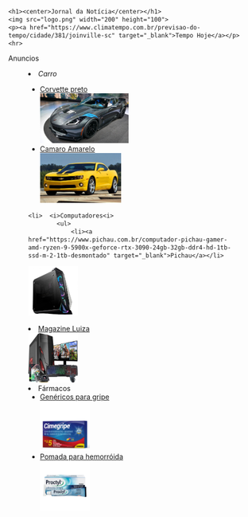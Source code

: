 <!DOCTYPE html>
<html lang="pt_BR">
<head>
    <meta charset="UTF-8">
    <meta http-equiv="X-UA-Compatible" content="IE=edge">
    <meta name="viewport" content="width=device-width, initial-scale=1.0">
    <title>Jornal da Notícia</title>


</head>
<body>

    <h1><center>Jornal da Notícia</center></h1>
    <img src="logo.png" width="200" height="100"> 
    <p><a href="https://www.climatempo.com.br/previsao-do-tempo/cidade/381/joinville-sc" target="_blank">Tempo Hoje</a></p>
    <hr>

    


<p>Anuncios</p>
<figure>
    <li><i>Carro</i></li>

  <ul>
      <li><a href="https://sp.olx.com.br/grande-campinas/autos-e-pecas/carros-vans-e-utilitarios/corvette-2011-2011-6-2-coupe-v8-gasolina-2p-automatico-1062614256?_ga=2.105784771.1142134433.1663203342-2048129069.1663203340&_gac=1.238731956.1663203342.EAIaIQobChMI06uJm8uV-gIVDtORCh1kmwDGEAAYAiAAEgIY7fD_BwE" target="_blank">Corvette preto</a></li>
<a href="https://sp.olx.com.br/grande-campinas/autos-e-pecas/carros-vans-e-utilitarios/corvette-2011-2011-6-2-coupe-v8-gasolina-2p-automatico-1062614256?_ga=2.105784771.1142134433.1663203342-2048129069.1663203340&_gac=1.238731956.1663203342.EAIaIQobChMI06uJm8uV-gIVDtORCh1kmwDGEAAYAiAAEgIY7fD_BwE" target="_blank" title="Corvette Preto"><img src="corvette.png" widht="200" height="100"></a>
    <li><a href="https://carro.mercadolivre.com.br/MLB-2668256314-chevrolet-camaro-36-lt-conversivel-v6-_JM#position=3&search_layout=grid&type=item&tracking_id=8770cd23-076a-4059-8016-a393a941a4ce" target="_blank">Camaro Amarelo</a></li>
<a href="https://carro.mercadolivre.com.br/MLB-2668256314-chevrolet-camaro-36-lt-conversivel-v6-_JM#position=3&search_layout=grid&type=item&tracking_id=8770cd23-076a-4059-8016-a393a941a4ce" target="_blank" title="Camaro Amarelo"><img src="camaro.png" widht="200" height="100"></a>

  </ul>

    <li>  <i>Computadores<i>
            <ul>
                <li><a href="https://www.pichau.com.br/computador-pichau-gamer-amd-ryzen-9-5900x-geforce-rtx-3090-24gb-32gb-ddr4-hd-1tb-ssd-m-2-1tb-desmontado" target="_blank">Pichau</a></li>
<a href="https://www.pichau.com.br/computador-pichau-gamer-amd-ryzen-9-5900x-geforce-rtx-3090-24gb-32gb-ddr4-hd-1tb-ssd-m-2-1tb-desmontado" target="_blank" title="Computador Pichau"><img src="computadorpichau.png" widht="200" height="100"></a>
                <li><a href="https://www.magazineluiza.com.br/pc-completo-gamer-com-monitor-lcd-8gb-30-jogos-imperiums/p/jdfh3eecj1/in/cptg/">Magazine Luiza</a></li>
<a href="https://www.magazineluiza.com.br/pc-completo-gamer-com-monitor-lcd-8gb-30-jogos-imperiums/p/jdfh3eecj1/in/cptg/" target="_blank" title="Computador Magazine Luiza"><img src="computadormaga.png" widht="200" height="100"></a>
            </ul>
        </li>
        <li>Fármacos
            <ul>
                <li><a href="https://www.drogariaminasbrasil.com.br/cimegripe-com-20-comprimidos">Genéricos para gripe</a></li>
<a href="https://www.drogariaminasbrasil.com.br/cimegripe-com-20-comprimidos" target="_blank" title="Cimegripe Genérico"><img src="cimegripe.png" widht="200" height="100"></a>
                <li><a href="https://vcdelivery.com.br/remedios-e-medicamentos/varizes-e-hemorroidas/proctosan-pomada-20g-c-1-aplicador">Pomada para hemorróida</a></li>
<a href="https://vcdelivery.com.br/remedios-e-medicamentos/varizes-e-hemorroidas/proctosan-pomada-20g-c-1-aplicador" target="_blank" title="Pomada para hemorróida"><img src="hemorroide.png" widht="200" height="100"></a>
          </ul>
    </li>
</figure>





</body>
</html>
